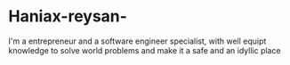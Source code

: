 # Haniax-reysan-
I'm a entrepreneur and a software engineer specialist, with well equipt knowledge to solve world problems and make it a safe and an idyllic  place
